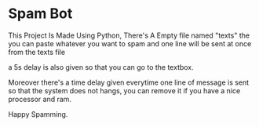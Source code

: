 # Spam Bot

This Project Is Made Using Python,
There's A Empty file named "texts" the you can paste whatever you want to spam
and one line will be sent at once from the texts file

a 5s delay is also given so that you can go to the textbox.

Moreover there's a time delay given everytime one line of message is sent so that the system does not hangs, you can remove it if you have a nice processor and ram.

Happy Spamming.
